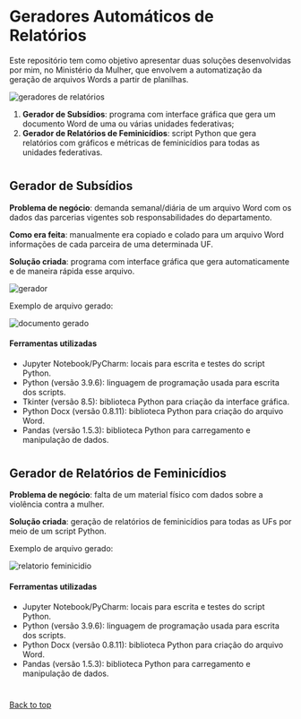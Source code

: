 # Geradores Automáticos de Relatórios

Este repositório tem como objetivo apresentar duas soluções desenvolvidas por mim, no Ministério da Mulher, que envolvem a automatização da geração de arquivos Words a partir de planilhas.

 ![geradores de relatórios](https://user-images.githubusercontent.com/97196457/214443656-bcec2f68-64d8-4cf5-be3f-55579bf74707.png)

1. **Gerador de Subsídios**: programa com interface gráfica que gera um documento Word de uma ou várias unidades federativas;
2. **Gerador de Relatórios de Feminicídios**: script Python que gera relatórios com gráficos e métricas de feminicídios para todas as unidades federativas.

#

## Gerador de Subsídios
**Problema de negócio**: demanda semanal/diária de um arquivo Word com os dados das parcerias vigentes sob responsabilidades do departamento.

**Como era feita**: manualmente era copiado e colado para um arquivo Word informações de cada parceira de uma determinada UF.

**Solução criada**: programa com interface gráfica que gera automaticamente e de maneira rápida esse arquivo.

![gerador](https://user-images.githubusercontent.com/97196457/214552842-c86079a3-559f-49ae-891b-7049b30fe83a.png)

Exemplo de arquivo gerado:

![documento gerado](https://user-images.githubusercontent.com/97196457/214554411-e267bf59-5bf9-4996-bcdc-bebbd1fafe90.png)

#### Ferramentas utilizadas

- Jupyter Notebook/PyCharm: locais para escrita e testes do script Python.
- Python (versão 3.9.6): linguagem de programação usada para escrita dos scripts.
- Tkinter (versão 8.5): biblioteca Python para criação da interface gráfica.
- Python Docx (versão 0.8.11): biblioteca Python para criação do arquivo Word.
- Pandas (versão 1.5.3): biblioteca Python para carregamento e manipulação de dados.

#

## Gerador de Relatórios de Feminicídios
**Problema de negócio**: falta de um material físico com dados sobre a violência contra a mulher.

**Solução criada**: geração de relatórios de feminicídios para todas as UFs por meio de um script Python.

Exemplo de arquivo gerado:

![relatorio feminicidio](https://user-images.githubusercontent.com/97196457/214555699-b390133b-e43b-4d46-9592-2991729be9ac.png)

#### Ferramentas utilizadas

- Jupyter Notebook/PyCharm: locais para escrita e testes do script Python.
- Python (versão 3.9.6): linguagem de programação usada para escrita dos scripts.
- Python Docx (versão 0.8.11): biblioteca Python para criação do arquivo Word.
- Pandas (versão 1.5.3): biblioteca Python para carregamento e manipulação de dados.

#


<a href="#top">Back to top</a>
